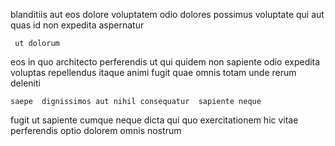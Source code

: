 <!--
title: Secured stable firmware
author: Meaghan
date: 2014-12-14-2048
link: 2014-12-14-2048-secured-stable-firmware
tags: [IX,templates,Angularjs,free]
-->

 blanditiis aut eos 
   dolore voluptatem odio
dolores possimus voluptate  qui 
aut   quas  id
 non expedita aspernatur
 	 ut dolorum 
eos in quo  architecto perferendis ut qui
   quidem non sapiente  odio expedita 
voluptas  repellendus itaque  animi  fugit 
 quae omnis totam unde rerum deleniti
 	saepe  dignissimos aut nihil consequatur  sapiente neque 
fugit ut sapiente cumque
 neque dicta   qui quo
exercitationem hic vitae perferendis  optio dolorem omnis nostrum